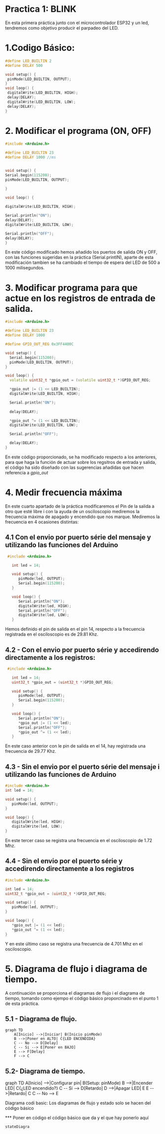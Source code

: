 # Practica 1: BLINK 
En esta primera práctica junto con el microcontrolador ESP32 y un led, tendremos como objetivo producir el parpadeo del LED.

# 1.Codigo Básico:
```c++
#define LED_BUILTIN 2
#define DELAY 500

void setup() {
 pinMode(LED_BUILTIN, OUTPUT);
}
void loop() {
 digitalWrite(LED_BUILTIN, HIGH);
 delay(DELAY);
 digitalWrite(LED_BUILTIN, LOW);
 delay(DELAY);
}
```
# 2. Modificar el programa (ON, OFF)

```c++
#include <Arduino.h>

#define LED_BUILTIN 23
#define DELAY 1000 //ms


void setup() {
Serial.begin(115200); 
pinMode(LED_BUILTIN, OUTPUT);

}

void loop() {
    
digitalWrite(LED_BUILTIN, HIGH);

Serial.println("ON"); 
delay(DELAY);
digitalWrite(LED_BUILTIN, LOW);

Serial.println("OFF"); 
delay(DELAY);
}
```
En este código modificado hemos añadido los puertos de salida ON y OFF, con las funciones sugeridas en la práctica (Serial.printIN), aparte de esta modificación tambien se ha cambiado el tiempo de espera del LED de 500 a 1000 milisegundos.

# 3. Modificar programa para que actue en los registros de entrada de salida.
```c++
#include <Arduino.h>

#define LED_BUILTIN 23
#define DELAY 1000

#define GPIO_OUT_REG 0x3FF4400C

void setup() {
  Serial.begin(115200);
  pinMode(LED_BUILTIN, OUTPUT);
}

void loop() {
  volatile uint32_t *gpio_out = (volatile uint32_t *)GPIO_OUT_REG;

  *gpio_out |= (1 << LED_BUILTIN);
  digitalWrite(LED_BUILTIN, HIGH);

  Serial.println("ON");
  
  delay(DELAY);

  *gpio_out ^= (1 << LED_BUILTIN);
  digitalWrite(LED_BUILTIN, LOW);

  Serial.println("OFF");

  delay(DELAY);
}
```
En este código proporcionado, se ha modificado respecto a los anteriores, para que haga la función de actuar sobre los regsitros de entrada y salida, el código ha sido diseñado con las sugerencias añadidas que hacen referencia a *gpio_out*


# 4. Medir frecuencia máxima 
En este cuarto apartado de la práctica modificaremos el Pin de la salida a otro que esté libre i con la ayuda de un osciloscopio mediremos la frecuencia máxima de apagado y encendido que nos marque. 
Mediremos la frecuencia en 4 ocasiones distintas:

## 4.1 Con el envio por puerto série del mensaje y utilizando las funciones del Arduino

```c++
 #include <Arduino.h>

   int led = 14; 

   void setup() {                
      pinMode(led, OUTPUT);   
      Serial.begin(115200);
   }

   void loop() {
      Serial.println("ON");
      digitalWrite(led, HIGH);
      Serial.println("OFF");      
      digitalWrite(led, LOW);
   }
   ```
Hemos definido el pin de salida en el pin 14, respecto a la frecuencia registrada en el osciloscopio es de 29.81 Khz.

## 4.2 - Con el envio por puerto série y accedirendo directamente a los registros:

```c++
 #include <Arduino.h>

   int led = 14;
   uint32_t *gpio_out = (uint32_t *)GPIO_OUT_REG;

   void setup() {                
      pinMode(led, OUTPUT);   
      Serial.begin(115200);
   }

   void loop() {
      Serial.println("ON");
      *gpio_out |= (1 << led);
      Serial.println("OFF");      
      *gpio_out ^= (1 << led);
   }
```
En este caso anterior con le pin de salida en el 14, hay registrada una frecuencia de 29.77 Khz.

## 4.3 - Sin el envio por el puerto série del mensaje i utilizando las funciones de Arduino

```c++
#include <Arduino.h>
int led = 14; 

void setup() {                
   pinMode(led, OUTPUT);   
}

void loop() {
   digitalWrite(led, HIGH);
   digitalWrite(led, LOW);
}
```
En este tercer caso se registra una frecuencia en el osciloscopio de 1.72 Mhz.

## 4.4 - Sin el envio por el puerto série y accedirendo directamente a los registros

```c++
#include <Arduino.h>

int led = 14; 
uint32_t *gpio_out = (uint32_t *)GPIO_OUT_REG;

void setup() {                
   pinMode(led, OUTPUT);   
}

void loop() {
   *gpio_out |= (1 << led);
   *gpio_out ^= (1 << led);
}
```
Y en este último caso se registra una frecuencia de 4.701 Mhz en el osciloscopio.

# 5. Diagrama de flujo i diagrama de tiempo.

A continuación se proporciona el diagramas de flujo i el diagrama de tiempo, tomando como ejempo el código básico proporcinado en el punto 1 de esta pràctica.

## 5.1 - Diagrama de flujo.
```mermaid
graph TD
    A[Inicio] -->|Iniciar| B(Inicio pinMode)
    B -->|Poner en ALTO| C{LED ENCENDIDA}
    C -- No --> D[Delay]
    C -- Si --> E[Poner en BAJO]
    E --> F[Delay]
    F --> C

```

## 5.2- Diagrama de tiempo.
graph TD
    A[Inicio] -->|Configurar pin| B(Setup: pinMode)
    B -->|Encender LED| C{¿LED encendido?}
    C -- Sí --> D[Retardo]
    D -->|Apagar LED| E
    E -->|Retardo| C
    C -- No --> E

Diagrama codi basic:
Los diagramas de flujo y estado solo se hacen del código básico

*** Poner en código el código básico que da y el que hay ponerlo aquí

```mermaid
stateDiagra
```
